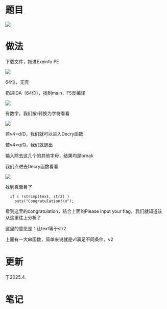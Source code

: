 # 题目

![](https://cdn.nlark.com/yuque/0/2025/png/53467226/1745021821724-3863a0d8-da61-4d8c-9af5-19fcbad70e3d.png)

# 做法

下载文件，拖进Exeinfo PE

![](https://cdn.nlark.com/yuque/0/2025/png/53467226/1745021978433-a8c6ddd1-114f-489b-b97a-3e1ae436ccd7.png)

64位，无壳

扔进IDA（64位），找到main，F5反编译

![](https://cdn.nlark.com/yuque/0/2025/png/53467226/1745022054250-bf21938f-cf23-4712-b46d-99fd502e3908.png)

有数字，我们按r转换为字符看看

![](https://cdn.nlark.com/yuque/0/2025/png/53467226/1745023591377-e338f2a6-86c9-477f-a9fa-2047c6c5fe16.png)

若v4=d/D，我们就可以进入Decry函数

若v4=q/Q，我们就退出

输入除去这几个的其他字母，结果均是break

我们点进去Decry函数看看

![](https://cdn.nlark.com/yuque/0/2025/png/53467226/1745022705647-66627e25-8bfe-483a-b547-585950cec064.png)

找到真面目了

```
  if ( !strcmp(text, str2) )
    puts("Congratulation!\n");
```

看到这里的congratulation，结合上面的Please input your flag，我们就知道该从这里往上分析了

这里的意思是：让text等于str2

上面有一大串函数，简单来说就是v1满足不同条件，v2

# 更新

于2025.4.

# 笔记